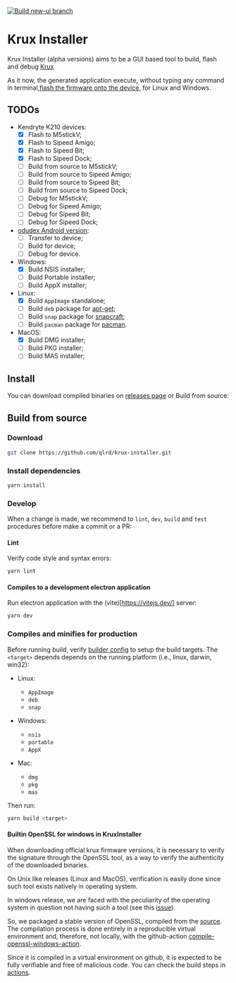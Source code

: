 [![Build new-ui branch](https://github.com/selfcustody/krux-installer/actions/workflows/build.yml/badge.svg?branch=new-ui)](https://github.com/selfcustody/krux-installer/actions/workflows/build.yml)

# Krux Installer

Krux Installer (alpha versions) aims to be a GUI based tool to build, flash and debug [Krux](https://github.com/selfcustody/krux)

As it now, the generated application execute, without typing any command in terminal,[flash the firmware onto the device](https://selfcustody.github.io/krux/getting-started/installing/#flash-the-firmware-onto-the-device), for Linux and Windows.

## TODOs

- Kendryte K210 devices:
  - [x] Flash to M5stickV;
  - [x] Flash to Sipeed Amigo;
  - [x] Flash to Sipeed Bit;
  - [x] Flash to Sipeed Dock;
  - [ ] Build from source to M5stickV;
  - [ ] Build from source to Sipeed Amigo;
  - [ ] Build from source to Sipeed Bit;
  - [ ] Build from source to Sipeed Dock;
  - [ ] Debug for M5stickV;
  - [ ] Debug for Sipeed Amigo;
  - [ ] Debug for Sipeed Bit;
  - [ ] Debug for Sipeed Dock;
- [odudex Android version](https://github.com/odudex/krux_binaries/tree/main/Android):
  - [ ] Transfer to device;
  - [ ] Build for device;
  - [ ] Debug for device.
- Windows:
  - [x] Build NSIS installer;
  - [ ] Build Portable installer;
  - [ ] Build AppX installer;
- Linux:
  - [x] Build `AppImage` standalone;
  - [ ] Build `deb` package for [apt-get](https://www.debian.org/doc/manuals/apt-howto/);
  - [ ] Build `snap` package for [snapcraft](https://snapcraft.io/);
  - [ ] Build `pacman` package for [pacman](https://wiki.archlinux.org/title/Pacman).
- MacOS:
  - [x] Build DMG installer;
  - [ ] Build PKG installer;
  - [ ] Build MAS installer;

## Install

You can download compiled binaries on [releases page](https://github.com/selfcustody/krux-installer/releases) or Build from source:

## Build from source

### Download

```bash
git clone https://github.com/qlrd/krux-installer.git
```

### Install dependencies

```bash
yarn install
```

### Develop

When a change is made, we recommend to `lint`, `dev`, `build` and `test` procedures before make a commit or a PR:

#### Lint

Verify code style and syntax errors:

```bash
yarn lint
```

#### Compiles to a development electron application
 
Run electron application with the (vite)[https://vitejs.dev/] server:

```bash
yarn dev
```

### Compiles and minifies for production

Before running build, verify [builder config](electron-builder.json5) to setup the build targets. The `<target>` depends depends on the running platform (i.e., linux, darwin, win32):

* Linux:   
    * `AppImage`
    * `deb`
    * `snap`

* Windows: 
    * `nsis`
    * `portable`
    * `AppX`

* Mac:
    * `dmg`
    * `pkg`
    * `mas`


Then run:

```bash
yarn build <target> 
```

#### Builtin OpenSSL for windows in KruxInstaller

When downloading official krux firmware versions, it is necessary to verify the signature through the OpenSSL tool, as a way to verify the authenticity of the downloaded binaries.

On Unix like releases (Linux and MacOS), verification is easily done since such tool exists natively in operating system.

In windows release, we are faced with the peculiarity of the operating system in question not having such a tool (see this [issue](https://github.com/qlrd/krux-installer/issues/2)).

So, we packaged a stable version of OpenSSL, compiled from the [source](https://github.com/openssl/openssl). The compilation process is done entirely in a reproducible virtual environment and, therefore, not locally, with the github-action [compile-openssl-windows-action](https://github.com/qlrd/compile-openssl-windows-action/actions).

Since it is compiled in a virtual environment on github, it is expected to be fully verifiable and free of malicious code. You can check the build steps in [actions](https://github.com/qlrd/krux-installer/actions).
